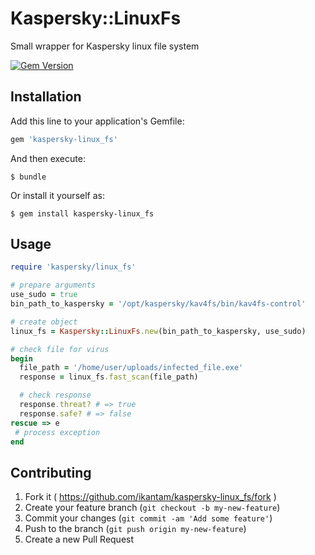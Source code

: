 # Kaspersky::LinuxFs

Small wrapper for Kaspersky linux file system

[![Gem Version](https://badge.fury.io/rb/kaspersky-linux_fs.svg)](http://badge.fury.io/rb/kaspersky-linux_fs)

## Installation

Add this line to your application's Gemfile:

```ruby
gem 'kaspersky-linux_fs'
```

And then execute:

    $ bundle

Or install it yourself as:

    $ gem install kaspersky-linux_fs

## Usage

```ruby
require 'kaspersky/linux_fs'

# prepare arguments
use_sudo = true
bin_path_to_kaspersky = '/opt/kaspersky/kav4fs/bin/kav4fs-control'

# create object
linux_fs = Kaspersky::LinuxFs.new(bin_path_to_kaspersky, use_sudo)

# check file for virus
begin
  file_path = '/home/user/uploads/infected_file.exe'
  response = linux_fs.fast_scan(file_path)

  # check response
  response.threat? # => true
  response.safe? # => false
rescue => e
 # process exception
end
````

## Contributing

1. Fork it ( https://github.com/ikantam/kaspersky-linux_fs/fork )
2. Create your feature branch (`git checkout -b my-new-feature`)
3. Commit your changes (`git commit -am 'Add some feature'`)
4. Push to the branch (`git push origin my-new-feature`)
5. Create a new Pull Request
